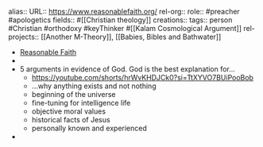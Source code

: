 alias::
URL:: https://www.reasonablefaith.org/
rel-org::
role:: #preacher #apologetics 
fields:: #[[Christian theology]]
creations:: 
tags:: person #Christian #orthodoxy #keyThinker #[[Kalam Cosmological Argument]]
rel-projects:: [[Another M-Theory]], [[Babies, Bibles and Bathwater]] 


- [Reasonable Faith](https://www.reasonablefaith.org/)
-
- 5 arguments in evidence of God. God is the best explanation for...
	- https://youtube.com/shorts/hrWvKHDJCk0?si=TtXYVO7BUiPooBob
	- ...why anything exists and not nothing
	- beginning of the universe
	- fine-tuning for intelligence life
	- objective moral values
	- historical facts of Jesus
	- personally known and experienced
-